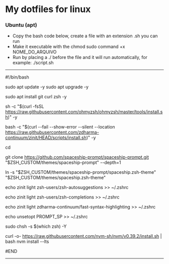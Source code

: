 # My dotfiles for linux

### Ubuntu (apt)
 - Copy the bash code below, create a file with an extension .sh you can run
 - Make it executable with the chmod sudo command +x NOME_DO_ARQUIVO
 - Run by placing a ./ before the file and it will run automatically, for example: ./script.sh

---

#!/bin/bash

sudo apt update -y
sudo apt upgrade -y

sudo apt install git curl zsh -y

sh -c "$(curl -fsSL https://raw.githubusercontent.com/ohmyzsh/ohmyzsh/master/tools/install.sh)" -y

bash -c "$(curl --fail --show-error --silent --location https://raw.githubusercontent.com/zdharma-continuum/zinit/HEAD/scripts/install.sh)" -y

cd

git clone https://github.com/spaceship-prompt/spaceship-prompt.git "$ZSH_CUSTOM/themes/spaceship-prompt" --depth=1

ln -s "$ZSH_CUSTOM/themes/spaceship-prompt/spaceship.zsh-theme" "$ZSH_CUSTOM/themes/spaceship.zsh-theme"

echo zinit light zsh-users/zsh-autosuggestions >> ~/.zshrc

echo zinit light zsh-users/zsh-completions >> ~/.zshrc

echo zinit light zdharma-continuum/fast-syntax-highlighting >> ~/.zshrc

echo unsetopt PROMPT_SP >> ~/.zshrc

sudo chsh -s $(which zsh) -Y

curl -o- https://raw.githubusercontent.com/nvm-sh/nvm/v0.39.2/install.sh | bash
nvm install --lts

#END

---
